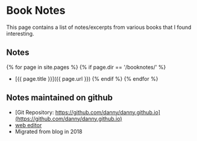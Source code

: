 # Book Notes

This page contains a list of notes/excerpts from various books that I found interesting.

## Notes
{% for page in site.pages %}
 {% if page.dir == '/booknotes/' %}
  - [{{ page.title }}]({{ page.url }})
 {% endif %}
{% endfor %}

## Notes maintained on github
- [Git Repository: https://github.com/danny/danny.github.io](https://github.com/danny/danny.github.io)
- [web editor](https://github.com/danny/danny.github.io/edit/master/index.md)
- Migrated from blog in 2018
